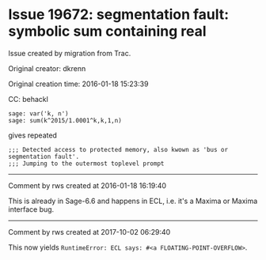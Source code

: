# Issue 19672: segmentation fault: symbolic sum containing real

Issue created by migration from Trac.

Original creator: dkrenn

Original creation time: 2016-01-18 15:23:39

CC:  behackl


```
sage: var('k, n')
sage: sum(k^2015/1.0001^k,k,1,n)
```

gives repeated

```
;;; Detected access to protected memory, also kwown as 'bus or segmentation fault'.
;;; Jumping to the outermost toplevel prompt
```




---

Comment by rws created at 2016-01-18 16:19:40

This is already in Sage-6.6 and happens in ECL, i.e. it's a Maxima or Maxima interface bug.


---

Comment by rws created at 2017-10-02 06:29:40

This now yields `RuntimeError: ECL says: #<a FLOATING-POINT-OVERFLOW>`.
